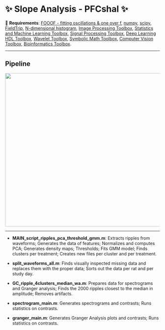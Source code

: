 # :sparkles: Slope Analysis - PFCshal :sparkles:
:pushpin: **Requirements**: [FOOOF - fitting oscillations & one over f](https://fooof-tools.github.io/fooof/), [numpy](https://github.com/numpy/numpy), [scipy](https://github.com/scipy/scipy), [FieldTrip](https://github.com/fieldtrip/fieldtrip), [N-dimensional histogram](https://www.mathworks.com/matlabcentral/fileexchange/23897-n-dimensional-histogram), [Image Processing Toolbox](https://www.mathworks.com/products/image.html), [Statistics and Machine Learning Toolbox](https://www.mathworks.com/products/statistics.html), [Signal Processing Toolbox](https://www.mathworks.com/products/signal.html), [Deep Learning HDL Toolbox](https://www.mathworks.com/products/deep-learning-hdl.html), [Wavelet Toolbox](https://www.mathworks.com/products/wavelet.html), [Symbolic Math Toolbox](https://www.mathworks.com/products/symbolic.html), [Computer Vision Toolbox](https://www.mathworks.com/products/computer-vision.html), [Bioinformatics Toolbox](https://www.mathworks.com/products/bioinfo.html).


------------------------------------
## Pipeline 
<a href="url"><img src="https://github.com/pelinozsezer/CBD/blob/main/Acute/Slope-Analysis/PFCshal/pipeline.png" align="center" height="500" width="525" ></a>

------------------------------------

- **MAIN_script_ripples_pca_threshold_gmm.m**: Extracts ripples from waveforms; Generates the data of features; Normalizes and computes PCA; Generates density maps; Thresholds; Fits GMM model; Finds clusters per treatment; Creates new files per cluster and per treatment.

- **split_waveforms_all.m**: Finds visually inspected missing data and replaces them with the proper data; Sorts out the data per rat and per study day.

- **GC_ripple_4clusters_median_wa.m**: Prepares data for spectrograms and Granger analysis; Finds the 2000 ripples closest to the median in amplitude; Removes artifacts.

- **spectrogram_main.m**: Generates spectrograms and contrasts; Runs statistics on contrasts.

- **granger_main.m**: Generates Granger Analysis plots and contrasts; Runs statistics on contrasts.

